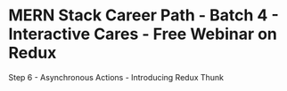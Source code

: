 # MERN Stack Career Path - Batch 4 - Interactive Cares - Free Webinar on Redux

Step 6 - Asynchronous Actions - Introducing Redux Thunk
